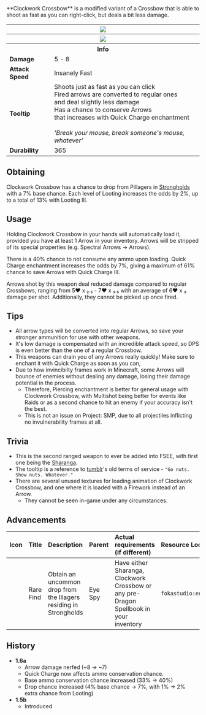 <div class="result foka-infobox-grid" markdown>
<div markdown class="foka-infobox-text">
**Clockwork Crossbow** is a modified variant of a Crossbow that is able to shoot as fast as you can right-click, but deals a bit less damage.
</div>
<div class="foka-infobox-table">
  <table id="foka-infobox--item">
	<tr>
		<th colspan="2" class="foka-infobox--top-image"><img src="../../assets/items/clockwork_crossbow.png"></th>
	</tr>
    <tr>
		<th colspan="2" class="foka-infobox--top-image"><img src="../../assets/items/clockwork_crossbow_arrow.png"></th>
	</tr>
	<tr>
		<th colspan="2">Info</th>
	</tr>
	<tr>
		<td><b>Damage</b></td>
		<td>5 - 8</td>
	</tr>
	<tr>
		<td><b>Attack Speed</b></td>
		<td>Insanely Fast</td>
	</tr>
	<tr>
		<td><b>Tooltip</b></td>
		<td>
		Shoots just as fast as you can click
		<br>
		Fired arrows are converted to regular ones
		<br>
		and deal slightly less damage
		<br>
		Has a chance to conserve Arrows
		<br>
		that increases with Quick Charge enchantment
		<br><br>
		<i>'Break your mouse, break someone's mouse, whatever'</i></td>
	</tr>
	<tr>
		<td><b>Durability</b></td>
		<td>365</td>
	</tr>
</table>
</div>
</div>

## Obtaining
Clockwork Crossbow has a chance to drop from Pillagers in [Strongholds](../structures/stronghold.md) with a 7% base chance. Each level of Looting increases the odds by 2%, up to a total of 13% with Looting III.

## Usage
Holding Clockwork Crossbow in your hands will automatically load it, provided you have at least 1 Arrow in your inventory. Arrows will be stripped of its special properties (e.g. Spectral Arrows -> Arrows).

There is a 40% chance to not consume any ammo upon loading. Quick Charge enchantment increases the odds by 7%, giving a maximum of 61% chance to save Arrows with Quick Charge III.

Arrows shot by this weapon deal reduced damage compared to regular Crossbows, ranging from 5:heart: х ₂.₅ - 7:heart: х ₃.₅ with an average of 6:heart: х ₃ damage per shot. Additionally, they cannot be picked up once fired.

## Tips
- All arrow types will be converted into regular Arrows, so save your stronger ammunition for use with other weapons.
- It's low damage is compensated with an incredible attack speed, so DPS is even better than the one of a regular Crossbow.
- This weapons can drain you of any Arrows really quickly! Make sure to enchant it with Quick Charge as soon as you can,
- Due to how invincibilty frames work in Minecraft, some Arrows will bounce of enemies without dealing any damage, losing their damage potential in the process.
    - Therefore, Piercing enchantment is better for general usage with Clockwork Crossbow, with Multishot being better for events like Raids or as a second chance to hit an enemy if your accuracy isn't the best.
    - This is not an issue on Project: SMP, due to all projectiles inflicting no invulnerability frames at all.

## Trivia
- This is the second ranged weapon to ever be added into FSEE, with first one being the [Sharanga](sharanga.md).
- The tooltip is a reference to [tumblr](https://en.wikipedia.org/wiki/en:tumblr )'s old terms of service - `"Go nuts. Show nuts. Whatever."`
- There are several unused textures for loading animation of Clockwork Crossbow, and one where it is loaded with a Firework instead of an Arrow.
	- They cannot be seen in-game under any circumstances.

## Advancements
| Icon | Title | Description | Parent | Actual requirements (if different) | Resource Location |
| :--- | :--- | :--- | :--- | :--- | :--- |
| <div class="adv-div"><i class="adv adv-task"></i><i class="icon-adv icon-fsee icon-fsee-sharanga"></i></div> | Rare Find | Obtain an uncommon drop from the Illagers residing in Strongholds | Eye Spy | Have either Sharanga, Clockwork Crossbow or any pre-Dragon Spellbook in your inventory | `fokastudio:end/story/drop_rare_illager_loot` |

## History
- **1.6a**
    - Arrow damage nerfed (~8 -> ~7)
    - Quick Charge now affects ammo conservation chance.
    - Base ammo conservation chance increased (33% -> 40%)
    - Drop chance increased (4% base chance -> 7%, with 1% -> 2% extra chance from Looting)
- **1.5b**
    - Introduced
